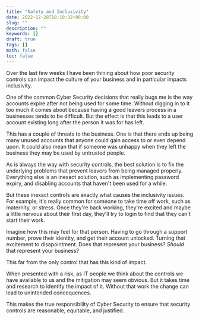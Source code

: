 ```yaml
---
title: "Safety and Inclusivity"
date: 2022-12-28T18:10:32+00:00
slug: ""
description: ""
keywords: []
draft: true
tags: []
math: false
toc: false
---
```


Over the last few weeks I have been thining about how poor security controls can impact the culture of your business and in particular impacts inclusivity.

One of the common Cyber Security decisions that really bugs me is the way accounts expire after not being used for some time. Without digging in to it too much it comes about because having a good leavers process in a businesses tends to be difficult. But the effect is that this leads to a user account existing long after the person it was for has left.

This has a couple of threats to the business. One is that there ends up being many unused accounts that anyone could gain access to or even depend upon. It could also mean that if someone was unhappy when they left the business they may be used by untrusted people.

As is always the way with security controls, the best solution is to fix the underlying problems that prevent leavers from being managed properly. Everything else is an inexact solution, such as implementing password expiry, and disabling accounts that haven't been used for a while.

<!--alex ignore maternity-paternity-->
But these inexact controls are exactly what causes the inclusivity issues. For example, it's really common for someone to take time off work, such as maternity, or stress. Once they're back working, they're excited and maybe a little nervous about their first day, they'll try to login to find that they can't start their work.

Imagine how this may feel for that person. Having to go through a support number, prove their identity, and get their account unlocked. Turning that excitement to disapointment. Does that represent your business? *Should* that represent your business?

This far from the only control that has this kind of impact.

<!--alex ignore obvious-->
When presented with a risk, as IT people we think about the controls we have available to us and the mitigation may seem obvious. But it takes time and research to identify the impact of it. Without that work the change can lead to unintended concequences.

This makes the true responsibility of Cyber Security to ensure that security controls are reasonable, equitable, and justified.
